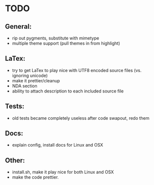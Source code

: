 TODO
========

General:
--------
 - rip out pygments, substitute with mimetype
 - multiple theme support (pull themes in from highlight)

LaTex:
------
 - try to get LaTex to play nice with UTF8 encoded source files (vs. ignoring unicode)
 - make it prettier/cleanup
 - NDA section
 - ability to attach description to each included source file

Tests:
------
 - old tests became completely useless after code swapout, redo them

Docs:
-----
 - explain config, install docs for Linux and OSX

Other:
------
 - install.sh, make it play nice for both Linux and OSX
 - make the code prettier.